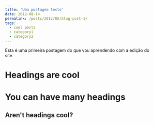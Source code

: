 ```yaml
---
title: 'Uma postagem teste'
date: 2012-08-14
permalink: /posts/2012/08/blog-post-1/
tags:
  - cool posts
  - category1
  - category2
---
```


Esta é uma primeira postagem do que vou aprendendo com a edição do site.

Headings are cool
======

You can have many headings
======

Aren't headings cool?
------